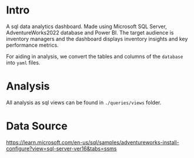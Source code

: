 # Intro
A sql data analytics dashboard. Made using Microsoft SQL Server, AdventureWorks2022 database and Power BI. The target audience is inventory managers and the dashboard displays inventory insights and key performance metrics.

For aiding in analysis, we convert the tables and columns of the `database` into `yaml` files.

# Analysis
All analysis as sql views can be found in `./queries/views` folder.

# Data Source
https://learn.microsoft.com/en-us/sql/samples/adventureworks-install-configure?view=sql-server-ver16&tabs=ssms